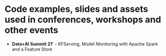 # Code examples, slides and assets used in conferences, workshops and other events

- **Data+AI Summit 21'** - KFServing, Model Monitoring with Apache Spark and a Feature Store